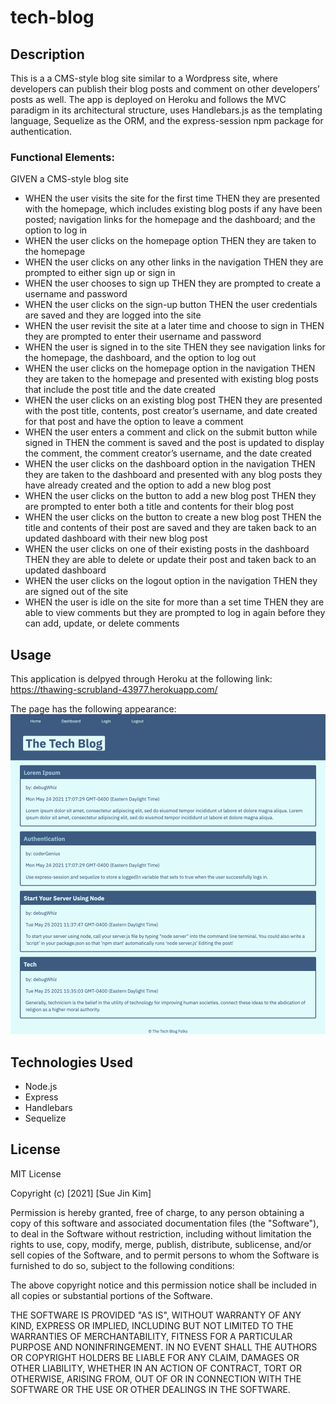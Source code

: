 # tech-blog

## Description
This is a a CMS-style blog site similar to a Wordpress site, where developers can publish their blog posts and comment on other developers’ posts as well. The app is deployed on Heroku and follows the MVC paradigm in its architectural structure, uses Handlebars.js as the templating language, Sequelize as the ORM, and the express-session npm package for authentication.

### Functional Elements:

GIVEN a CMS-style blog site

- WHEN the user visits the site for the first time
THEN they are presented with the homepage, which includes existing blog posts if any have been posted; navigation links for the homepage and the dashboard; and the option to log in
- WHEN the user clicks on the homepage option
THEN they are taken to the homepage
- WHEN the user clicks on any other links in the navigation
THEN they are prompted to either sign up or sign in
- WHEN the user chooses to sign up
THEN they are prompted to create a username and password
- WHEN the user clicks on the sign-up button
THEN the user credentials are saved and they are logged into the site
- WHEN the user revisit the site at a later time and choose to sign in
THEN they are prompted to enter their username and password
- WHEN the user is signed in to the site
THEN they see navigation links for the homepage, the dashboard, and the option to log out
- WHEN the user clicks on the homepage option in the navigation
THEN they are taken to the homepage and presented with existing blog posts that include the post title and the date created
- WHEN the user clicks on an existing blog post
THEN they are presented with the post title, contents, post creator’s username, and date created for that post and have the option to leave a comment
- WHEN the user enters a comment and click on the submit button while signed in
THEN the comment is saved and the post is updated to display the comment, the comment creator’s username, and the date created
- WHEN the user clicks on the dashboard option in the navigation
THEN they are taken to the dashboard and presented with any blog posts they have already created and the option to add a new blog post
- WHEN the user clicks on the button to add a new blog post
THEN they are prompted to enter both a title and contents for their blog post
- WHEN the user clicks on the button to create a new blog post
THEN the title and contents of their post are saved and they are taken back to an updated dashboard with their new blog post
- WHEN the user clicks on one of their existing posts in the dashboard
THEN they are able to delete or update their post and taken back to an updated dashboard
- WHEN the user clicks on the logout option in the navigation
THEN they are signed out of the site
- WHEN the user is idle on the site for more than a set time
THEN they are able to view comments but they are prompted to log in again before they can add, update, or delete comments

## Usage
This application is delpyed through Heroku at the following link: https://thawing-scrubland-43977.herokuapp.com/

The page has the following appearance: 
![Screenshot 1](./public/images/screenshot1.png)

## Technologies Used

* Node.js
* Express
* Handlebars
* Sequelize

## License

MIT License

Copyright (c) [2021] [Sue Jin Kim]

Permission is hereby granted, free of charge, to any person obtaining a copy of this software and associated documentation files (the "Software"), to deal in the Software without restriction, including without limitation the rights to use, copy, modify, merge, publish, distribute, sublicense, and/or sell copies of the Software, and to permit persons to whom the Software is furnished to do so, subject to the following conditions:

The above copyright notice and this permission notice shall be included in all copies or substantial portions of the Software.

THE SOFTWARE IS PROVIDED "AS IS", WITHOUT WARRANTY OF ANY KIND, EXPRESS OR IMPLIED, INCLUDING BUT NOT LIMITED TO THE WARRANTIES OF MERCHANTABILITY, FITNESS FOR A PARTICULAR PURPOSE AND NONINFRINGEMENT. IN NO EVENT SHALL THE AUTHORS OR COPYRIGHT HOLDERS BE LIABLE FOR ANY CLAIM, DAMAGES OR OTHER LIABILITY, WHETHER IN AN ACTION OF CONTRACT, TORT OR OTHERWISE, ARISING FROM, OUT OF OR IN CONNECTION WITH THE SOFTWARE OR THE USE OR OTHER DEALINGS IN THE SOFTWARE.